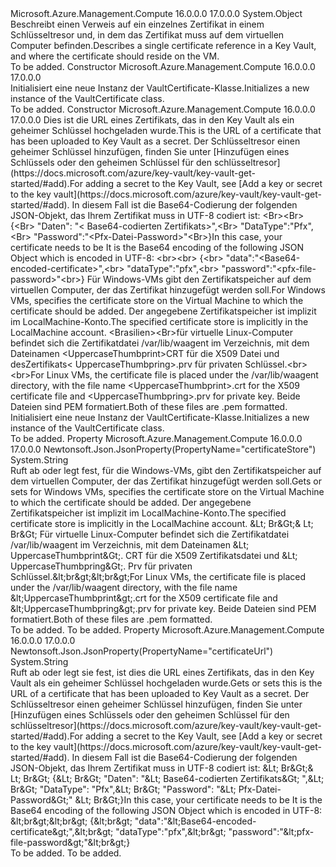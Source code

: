<Type Name="VaultCertificate" FullName="Microsoft.Azure.Management.Compute.Models.VaultCertificate">
  <TypeSignature Language="C#" Value="public class VaultCertificate" />
  <TypeSignature Language="ILAsm" Value=".class public auto ansi beforefieldinit VaultCertificate extends System.Object" />
  <TypeSignature Language="DocId" Value="T:Microsoft.Azure.Management.Compute.Models.VaultCertificate" />
  <TypeSignature Language="VB.NET" Value="Public Class VaultCertificate" />
  <TypeSignature Language="F#" Value="type VaultCertificate = class" />
  <AssemblyInfo>
    <AssemblyName>Microsoft.Azure.Management.Compute</AssemblyName>
    <AssemblyVersion>16.0.0.0</AssemblyVersion>
    <AssemblyVersion>17.0.0.0</AssemblyVersion>
  </AssemblyInfo>
  <Base>
    <BaseTypeName>System.Object</BaseTypeName>
  </Base>
  <Interfaces />
  <Docs>
    <summary>
            <span data-ttu-id="ac7dc-101">Beschreibt einen Verweis auf ein einzelnes Zertifikat in einem Schlüsseltresor und, in dem das Zertifikat muss auf dem virtuellen Computer befinden.</span><span class="sxs-lookup"><span data-stu-id="ac7dc-101">Describes a single certificate reference in a Key Vault, and where the certificate should reside on the VM.</span></span>
            </summary>
    <remarks>To be added.</remarks>
  </Docs>
  <Members>
    <Member MemberName=".ctor">
      <MemberSignature Language="C#" Value="public VaultCertificate ();" />
      <MemberSignature Language="ILAsm" Value=".method public hidebysig specialname rtspecialname instance void .ctor() cil managed" />
      <MemberSignature Language="DocId" Value="M:Microsoft.Azure.Management.Compute.Models.VaultCertificate.#ctor" />
      <MemberSignature Language="VB.NET" Value="Public Sub New ()" />
      <MemberType>Constructor</MemberType>
      <AssemblyInfo>
        <AssemblyName>Microsoft.Azure.Management.Compute</AssemblyName>
        <AssemblyVersion>16.0.0.0</AssemblyVersion>
        <AssemblyVersion>17.0.0.0</AssemblyVersion>
      </AssemblyInfo>
      <Parameters />
      <Docs>
        <summary>
            <span data-ttu-id="ac7dc-102">Initialisiert eine neue Instanz der VaultCertificate-Klasse.</span><span class="sxs-lookup"><span data-stu-id="ac7dc-102">Initializes a new instance of the VaultCertificate class.</span></span>
            </summary>
        <remarks>To be added.</remarks>
      </Docs>
    </Member>
    <Member MemberName=".ctor">
      <MemberSignature Language="C#" Value="public VaultCertificate (string certificateUrl = null, string certificateStore = null);" />
      <MemberSignature Language="ILAsm" Value=".method public hidebysig specialname rtspecialname instance void .ctor(string certificateUrl, string certificateStore) cil managed" />
      <MemberSignature Language="DocId" Value="M:Microsoft.Azure.Management.Compute.Models.VaultCertificate.#ctor(System.String,System.String)" />
      <MemberSignature Language="VB.NET" Value="Public Sub New (Optional certificateUrl As String = null, Optional certificateStore As String = null)" />
      <MemberSignature Language="F#" Value="new Microsoft.Azure.Management.Compute.Models.VaultCertificate : string * string -&gt; Microsoft.Azure.Management.Compute.Models.VaultCertificate" Usage="new Microsoft.Azure.Management.Compute.Models.VaultCertificate (certificateUrl, certificateStore)" />
      <MemberType>Constructor</MemberType>
      <AssemblyInfo>
        <AssemblyName>Microsoft.Azure.Management.Compute</AssemblyName>
        <AssemblyVersion>16.0.0.0</AssemblyVersion>
        <AssemblyVersion>17.0.0.0</AssemblyVersion>
      </AssemblyInfo>
      <Parameters>
        <Parameter Name="certificateUrl" Type="System.String" />
        <Parameter Name="certificateStore" Type="System.String" />
      </Parameters>
      <Docs>
        <param name="certificateUrl"><span data-ttu-id="ac7dc-103">Dies ist die URL eines Zertifikats, das in den Key Vault als ein geheimer Schlüssel hochgeladen wurde.</span><span class="sxs-lookup"><span data-stu-id="ac7dc-103">This is the URL of a certificate that has been uploaded to Key Vault as a secret.</span></span> <span data-ttu-id="ac7dc-104">Der Schlüsseltresor einen geheimer Schlüssel hinzufügen, finden Sie unter [Hinzufügen eines Schlüssels oder den geheimen Schlüssel für den schlüsseltresor](https://docs.microsoft.com/azure/key-vault/key-vault-get-started/#add).</span><span class="sxs-lookup"><span data-stu-id="ac7dc-104">For adding a secret to the Key Vault, see [Add a key or secret to the key vault](https://docs.microsoft.com/azure/key-vault/key-vault-get-started/#add).</span></span>
            <span data-ttu-id="ac7dc-105">In diesem Fall ist die Base64-Codierung der folgenden JSON-Objekt, das Ihrem Zertifikat muss in UTF-8 codiert ist: &lt;Br&gt;&lt;Br&gt; {&lt;Br&gt; "Daten": "&lt; Base64-codierten Zertifikats&gt;",&lt;Br&gt; "DataType":"Pfx",&lt;Br&gt; "Password":"&lt;Pfx-Datei-Password&gt;"&lt;Br&gt;}</span><span class="sxs-lookup"><span data-stu-id="ac7dc-105">In this case, your certificate needs to be It is the Base64 encoding of the following JSON Object which is encoded in UTF-8: &lt;br&gt;&lt;br&gt; {&lt;br&gt; "data":"&lt;Base64-encoded-certificate&gt;",&lt;br&gt; "dataType":"pfx",&lt;br&gt; "password":"&lt;pfx-file-password&gt;"&lt;br&gt;}</span></span></param>
        <param name="certificateStore"><span data-ttu-id="ac7dc-106">Für Windows-VMs gibt den Zertifikatspeicher auf dem virtuellen Computer, der das Zertifikat hinzugefügt werden soll.</span><span class="sxs-lookup"><span data-stu-id="ac7dc-106">For Windows VMs, specifies the certificate store on the Virtual Machine to which the certificate should be added.</span></span> <span data-ttu-id="ac7dc-107">Der angegebene Zertifikatspeicher ist implizit im LocalMachine-Konto.</span><span class="sxs-lookup"><span data-stu-id="ac7dc-107">The specified certificate store is implicitly in the LocalMachine account.</span></span> <span data-ttu-id="ac7dc-108">&lt;Brasilien&gt;&lt;Br&gt;für virtuelle Linux-Computer befindet sich die Zertifikatdatei /var/lib/waagent im Verzeichnis, mit dem Dateinamen &lt;UppercaseThumbprint&gt;CRT für die X509 Datei und desZertifikats&lt; UppercaseThumbpring&gt;.prv für privaten Schlüssel.</span><span class="sxs-lookup"><span data-stu-id="ac7dc-108">&lt;br&gt;&lt;br&gt;For Linux VMs, the certificate file is placed under the /var/lib/waagent directory, with the file name &lt;UppercaseThumbprint&gt;.crt for the X509 certificate file and &lt;UppercaseThumbpring&gt;.prv for private key.</span></span> <span data-ttu-id="ac7dc-109">Beide Dateien sind PEM formatiert.</span><span class="sxs-lookup"><span data-stu-id="ac7dc-109">Both of these files are .pem formatted.</span></span></param>
        <summary>
            <span data-ttu-id="ac7dc-110">Initialisiert eine neue Instanz der VaultCertificate-Klasse.</span><span class="sxs-lookup"><span data-stu-id="ac7dc-110">Initializes a new instance of the VaultCertificate class.</span></span>
            </summary>
        <remarks>To be added.</remarks>
      </Docs>
    </Member>
    <Member MemberName="CertificateStore">
      <MemberSignature Language="C#" Value="public string CertificateStore { get; set; }" />
      <MemberSignature Language="ILAsm" Value=".property instance string CertificateStore" />
      <MemberSignature Language="DocId" Value="P:Microsoft.Azure.Management.Compute.Models.VaultCertificate.CertificateStore" />
      <MemberSignature Language="VB.NET" Value="Public Property CertificateStore As String" />
      <MemberSignature Language="F#" Value="member this.CertificateStore : string with get, set" Usage="Microsoft.Azure.Management.Compute.Models.VaultCertificate.CertificateStore" />
      <MemberType>Property</MemberType>
      <AssemblyInfo>
        <AssemblyName>Microsoft.Azure.Management.Compute</AssemblyName>
        <AssemblyVersion>16.0.0.0</AssemblyVersion>
        <AssemblyVersion>17.0.0.0</AssemblyVersion>
      </AssemblyInfo>
      <Attributes>
        <Attribute>
          <AttributeName>Newtonsoft.Json.JsonProperty(PropertyName="certificateStore")</AttributeName>
        </Attribute>
      </Attributes>
      <ReturnValue>
        <ReturnType>System.String</ReturnType>
      </ReturnValue>
      <Docs>
        <summary>
            <span data-ttu-id="ac7dc-111">Ruft ab oder legt fest, für die Windows-VMs, gibt den Zertifikatspeicher auf dem virtuellen Computer, der das Zertifikat hinzugefügt werden soll.</span><span class="sxs-lookup"><span data-stu-id="ac7dc-111">Gets or sets for Windows VMs, specifies the certificate store on the Virtual Machine to which the certificate should be added.</span></span> <span data-ttu-id="ac7dc-112">Der angegebene Zertifikatspeicher ist implizit im LocalMachine-Konto.</span><span class="sxs-lookup"><span data-stu-id="ac7dc-112">The specified certificate store is implicitly in the LocalMachine account.</span></span> <span data-ttu-id="ac7dc-113">&amp;Lt; Br&amp;Gt;&amp; Lt; Br&amp;Gt; Für virtuelle Linux-Computer befindet sich die Zertifikatdatei /var/lib/waagent im Verzeichnis, mit dem Dateinamen &amp;Lt; UppercaseThumbprint&amp;Gt;. CRT für die X509 Zertifikatsdatei und &amp;Lt; UppercaseThumbpring&amp;Gt;. Prv für privaten Schlüssel.</span><span class="sxs-lookup"><span data-stu-id="ac7dc-113">&amp;lt;br&amp;gt;&amp;lt;br&amp;gt;For Linux VMs, the certificate file is placed under the /var/lib/waagent directory, with the file name &amp;lt;UppercaseThumbprint&amp;gt;.crt for the X509 certificate file and &amp;lt;UppercaseThumbpring&amp;gt;.prv for private key.</span></span> <span data-ttu-id="ac7dc-114">Beide Dateien sind PEM formatiert.</span><span class="sxs-lookup"><span data-stu-id="ac7dc-114">Both of these files are .pem formatted.</span></span>
            </summary>
        <value>To be added.</value>
        <remarks>To be added.</remarks>
      </Docs>
    </Member>
    <Member MemberName="CertificateUrl">
      <MemberSignature Language="C#" Value="public string CertificateUrl { get; set; }" />
      <MemberSignature Language="ILAsm" Value=".property instance string CertificateUrl" />
      <MemberSignature Language="DocId" Value="P:Microsoft.Azure.Management.Compute.Models.VaultCertificate.CertificateUrl" />
      <MemberSignature Language="VB.NET" Value="Public Property CertificateUrl As String" />
      <MemberSignature Language="F#" Value="member this.CertificateUrl : string with get, set" Usage="Microsoft.Azure.Management.Compute.Models.VaultCertificate.CertificateUrl" />
      <MemberType>Property</MemberType>
      <AssemblyInfo>
        <AssemblyName>Microsoft.Azure.Management.Compute</AssemblyName>
        <AssemblyVersion>16.0.0.0</AssemblyVersion>
        <AssemblyVersion>17.0.0.0</AssemblyVersion>
      </AssemblyInfo>
      <Attributes>
        <Attribute>
          <AttributeName>Newtonsoft.Json.JsonProperty(PropertyName="certificateUrl")</AttributeName>
        </Attribute>
      </Attributes>
      <ReturnValue>
        <ReturnType>System.String</ReturnType>
      </ReturnValue>
      <Docs>
        <summary>
            <span data-ttu-id="ac7dc-115">Ruft ab oder legt sie fest, ist dies die URL eines Zertifikats, das in den Key Vault als ein geheimer Schlüssel hochgeladen wurde.</span><span class="sxs-lookup"><span data-stu-id="ac7dc-115">Gets or sets this is the URL of a certificate that has been uploaded to Key Vault as a secret.</span></span> <span data-ttu-id="ac7dc-116">Der Schlüsseltresor einen geheimer Schlüssel hinzufügen, finden Sie unter [Hinzufügen eines Schlüssels oder den geheimen Schlüssel für den schlüsseltresor](https://docs.microsoft.com/azure/key-vault/key-vault-get-started/#add).</span><span class="sxs-lookup"><span data-stu-id="ac7dc-116">For adding a secret to the Key Vault, see [Add a key or secret to the key vault](https://docs.microsoft.com/azure/key-vault/key-vault-get-started/#add).</span></span>
            <span data-ttu-id="ac7dc-117">In diesem Fall ist die Base64-Codierung der folgenden JSON-Objekt, das Ihrem Zertifikat muss in UTF-8 codiert ist: &amp;Lt; Br&amp;Gt;&amp; Lt; Br&amp;Gt; {&amp;Lt; Br&amp;Gt; "Daten": "&amp;Lt; Base64-codierten Zertifikats&amp;Gt; ",&amp;Lt; Br&amp;Gt; "DataType": "Pfx",&amp;Lt; Br&amp;Gt; "Password": "&amp;Lt; Pfx-Datei-Password&amp;Gt;" &amp;Lt; Br&amp;Gt;}</span><span class="sxs-lookup"><span data-stu-id="ac7dc-117">In this case, your certificate needs to be It is the Base64 encoding of the following JSON Object which is encoded in UTF-8: &amp;lt;br&amp;gt;&amp;lt;br&amp;gt; {&amp;lt;br&amp;gt; "data":"&amp;lt;Base64-encoded-certificate&amp;gt;",&amp;lt;br&amp;gt; "dataType":"pfx",&amp;lt;br&amp;gt; "password":"&amp;lt;pfx-file-password&amp;gt;"&amp;lt;br&amp;gt;}</span></span>
            </summary>
        <value>To be added.</value>
        <remarks>To be added.</remarks>
      </Docs>
    </Member>
  </Members>
</Type>